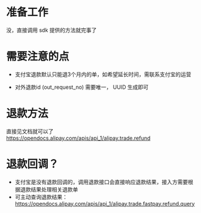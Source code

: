 # 准备工作

没，直接调用 sdk 提供的方法就完事了



# 需要注意的点

* 支付宝退款默认只能退3个月内的单，如希望延长时间，需联系支付宝的运营

* 对外退款id (out_request_no) 需要唯一， UUID 生成即可

# 退款方法

直接见文档就可以了 https://opendocs.alipay.com/apis/api_1/alipay.trade.refund



# 退款回调？

* 支付宝是没有退款回调的，调用退款接口会直接响应退款结果，接入方需要根据退款结果处理相关退款单
* 可主动查询退款结果： https://opendocs.alipay.com/apis/api_1/alipay.trade.fastpay.refund.query

